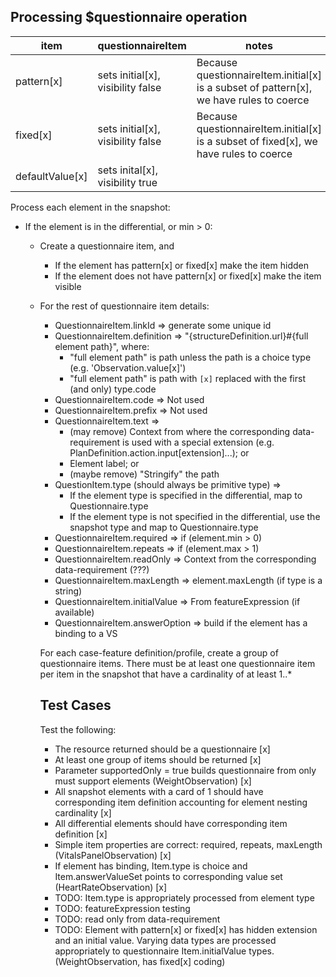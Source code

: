 ## Processing $questionnaire operation

| item  | questionnaireItem | notes |
| ----- | ----------------- | ----- |
| pattern[x] | sets initial[x], visibility false | Because questionnaireItem.initial[x] is a subset of pattern[x], we have rules to coerce |
| fixed[x] | sets initial[x], visibility false | Because questionnaireItem.initial[x] is a subset of fixed[x], we have rules to coerce |
| defaultValue[x] | sets inital[x], visibility true | |

Process each element in the snapshot:
* If the element is in the differential, or min > 0:
  * Create a questionnaire item, and
    * If the element has pattern[x] or fixed[x] make the item hidden
    * If the element does not have pattern[x] or fixed[x] make the item visible
  * For the rest of questionnaire item details:
    * QuestionnaireItem.linkId => generate some unique id
    * QuestionnaireItem.definition => "{structureDefinition.url}#{full element path}", where:
      * "full element path" is path unless the path is a choice type (e.g. 'Observation.value[x]')
      * "full element path" is path with `[x]` replaced with the first (and only) type.code
    * QuestionnaireItem.code => Not used
    * QuestionnaireItem.prefix => Not used
    * QuestionnaireItem.text =>
        * (may remove) Context from where the corresponding data-requirement is used with a special extension (e.g. PlanDefinition.action.input[extension]...); or
        * Element label; or
        * (maybe remove) "Stringify" the path
    * QuestionItem.type (should always be primitive type) =>
        * If the element type is specified in the differential, map to Questionnaire.type
        * If the element type is not specified in the differential, use the snapshot type and map to Questionnaire.type
    * QuestionnaireItem.required => if (element.min > 0)
    * QuestionnaireItem.repeats => if (element.max > 1)
    * QuestionnaireItem.readOnly => Context from the corresponding data-requirement (???)
    * QuestionnaireItem.maxLength => element.maxLength (if type is a string)
    * QuestionnaireItem.initialValue => From featureExpression (if available)
    * QuestionnaireItem.answerOption => build if the element has a binding to a VS

    For each case-feature definition/profile, create a group of questionnaire items. There must be at least one questionnaire item per item in the snapshot that have a cardinality of at least 1..*

    ## Test Cases
    Test the following:
    * The resource returned should be a questionnaire [x]
    * At least one group of items should be returned [x]
    * Parameter supportedOnly = true builds questionnaire from only must support elements (WeightObservation) [x]
    * All snapshot elements with a card of 1 should have corresponding item definition accounting for element nesting cardinality [x]
    * All differential elements should have corresponding item definition [x]
    * Simple item properties are correct: required, repeats, maxLength (VitalsPanelObservation) [x]
    * If element has binding, Item.type is choice and Item.answerValueSet points to corresponding value set (HeartRateObservation) [x]
    * TODO: Item.type is appropriately processed from element type
    * TODO: featureExpression testing
    * TODO: read only from data-requirement
    * TODO: Element with pattern[x] or fixed[x] has hidden extension and an initial value. Varying data types are processed appropriately to questionnaire Item.initialValue types. (WeightObservation, has fixed[x] coding)
